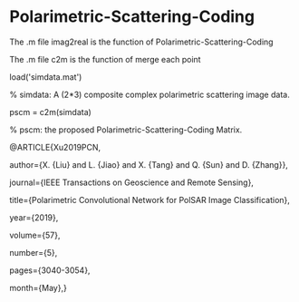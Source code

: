 # Polarimetric-Scattering-Coding
The .m file imag2real is the function of Polarimetric-Scattering-Coding

The .m file c2m is the function of merge each point 


load('simdata.mat')

% simdata: A (2*3) composite complex polarimetric scattering image data.


pscm = c2m(simdata)

% pscm: the proposed Polarimetric-Scattering-Coding Matrix.


@ARTICLE{Xu2019PCN, 

author={X. {Liu} and L. {Jiao} and X. {Tang} and Q. {Sun} and D. {Zhang}}, 

journal={IEEE Transactions on Geoscience and Remote Sensing}, 

title={Polarimetric Convolutional Network for PolSAR Image Classification}, 

year={2019}, 

volume={57}, 

number={5}, 

pages={3040-3054},

month={May},}
